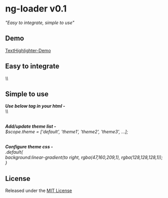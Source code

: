 <h1>ng-loader v0.1</h1>

<i>"Easy to integrate, simple to use"</i>

<h2>Demo</h2>
<a href="https://htmlpreview.github.io/?https://github.com/RishikeshVedpathak/TextHighlighter/blob/master/demo/index.html">TextHighlighter-Demo</a>

<h2>Easy to integrate</h2>
<i>\<ng-loader theme="...">\</ng-loader></i>

<h2>Simple to use</h2>
<i>
<b>Use below tag in your html -</b><br>
\<ng-loader theme="default">\</ng-loader><br><br>

<b>Add/update theme list -</b><br>
$scope.theme = ['default', 'theme1', 'theme2', 'theme3', ...];<br><br>

<b>Configure theme css -</b><br>
.default{<br>
    background:linear-gradient(to right, rgba(47,160,209,1), rgba(128,128,128,1));<br>
}
</i>

<h2>License</h2>
Released under the <a href="http://opensource.org/licenses/MIT">MIT License</a>
